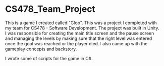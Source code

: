 # CS478_Team_Project

This is a game I created called "Glop". This was a project I completed with my team for CS478 - Software Development. The project was built in Unity. I was responsible for creating the main title screen and the pause screen and managing the levels by making sure that the right level was entered once the goal was reached or the player died. I also came up with the gameplay concepts and backstory.

I wrote some of scripts for the game in C#.
